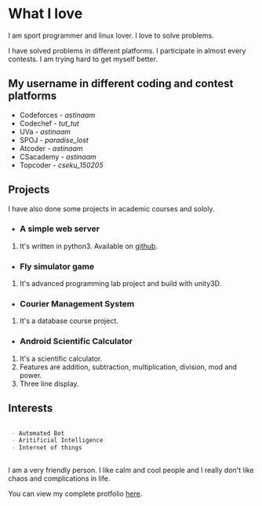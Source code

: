 # What I love

I am sport programmer and linux lover. I love to solve problems.

I have solved problems in different platforms. I participate in almost every contests. I am trying hard to get myself better.

## My username in different coding and contest platforms
 
 - Codeforces - _astinaam_
 - Codechef   - _tut_tut_
 - UVa        - _astinaam_
 - SPOJ       - _paradise_lost_
 - Atcoder    - _astinaam_
 - CSacademy  - _astinaam_
 - Topcoder   - _cseku_150205_
 
## Projects

I have also done some projects in academic courses and sololy.

* ### A simple web server
1. It's written in python3. Available on [github](https://github.com/astinaam/Server).

* ### Fly simulator game
1. It's advanced programming lab project and build with unity3D.

* ### Courier Management System
1. It's a database course project.

* ### Android Scientific Calculator
1. It's a scientific calculator.
2. Features are addition, subtraction, multiplication, division, mod and power.
3. Three line display.
 

## Interests

```markdown

 - Automated Bot
 - Aritificial Intelligence
 - Internet of things
 
```

I am a very friendly person. I like calm and cool people and I really don't like chaos and complications in life.

You can view my complete protfolio [here](portfolioofmahmud.herokuapp.com).
